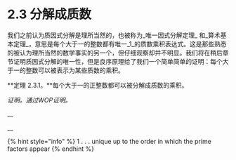 # 2.3 分解成质数

我们之前认为质因式分解是理所当然的，也被称为_唯一因式分解定理_ 和_算术基本定理_，意思是每个大于一的整数都有唯一_1_的质数乘积表达式。这是那些熟悉的被认为理所当然的数学事实的另一个，但仔细观察却并不明显。我们将在稍后章节证明质因式分解的唯一性，但是良序原理给了我们一个简单简单的证明：每个大于一的整数可以被表示为某些质数的乘积。

**定理 2.3.1。**每个大于一的正整数都可以被分解成质数的乘积。

_证明。_通过WOP证明_。_

\_\_

\_\_

{% hint style="info" %}
1 . . . unique up to the order in which the prime factors appear
{% endhint %}

